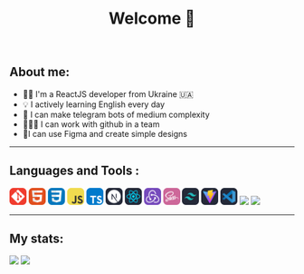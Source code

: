 <div align='center'>
    <h1>Welcome 👋
</div>
<div align='center'>
    <img src="https://komarev.com/ghpvc/?username=duttyfgh&style=flat-square&color=blue" alt=""/>
</div>

## About me:

- <div style="display: flex; align-items: center; gap: 10px;">👨‍💻 I'm a ReactJS developer from Ukraine 🇺🇦
  </div>

- <div style="display: flex; align-items: center; gap: 10px;">💡 I actively learning English every day
  </div>

- <div style="display: flex; align-items: center; gap: 10px;">🤖 I can make telegram bots of medium complexity
  </div>

- <div style="display: flex; align-items: center; gap: 10px;">🧑‍🤝‍🧑 I can work with github in a team
  </div>

- <div style="display: flex; align-items: center; gap: 10px;">🎨I can use Figma and create simple designs
  </div>  

---

## Languages and Tools :

<img
     src="https://raw.githubusercontent.com/tandpfun/skill-icons/59059d9d1a2c092696dc66e00931cc1181a4ce1f/icons/Git.svg"
      width="30px"/>
<img
     src="https://raw.githubusercontent.com/tandpfun/skill-icons/59059d9d1a2c092696dc66e00931cc1181a4ce1f/icons/HTML.svg"
      width="30px"/>
<img
     src="https://raw.githubusercontent.com/tandpfun/skill-icons/59059d9d1a2c092696dc66e00931cc1181a4ce1f/icons/CSS.svg"
      width="30px"/>
<img
     src="https://raw.githubusercontent.com/tandpfun/skill-icons/59059d9d1a2c092696dc66e00931cc1181a4ce1f/icons/JavaScript.svg"
      width="30px"/>
<img
     src="https://raw.githubusercontent.com/tandpfun/skill-icons/59059d9d1a2c092696dc66e00931cc1181a4ce1f/icons/TypeScript.svg"
      width="30px"/>
<img
     src="https://raw.githubusercontent.com/tandpfun/skill-icons/59059d9d1a2c092696dc66e00931cc1181a4ce1f/icons/NextJS-Dark.svg"
      width="30px"/>
<img
     src="https://raw.githubusercontent.com/tandpfun/skill-icons/59059d9d1a2c092696dc66e00931cc1181a4ce1f/icons/React-Dark.svg"
      width="30px"/>
<img
     src="https://raw.githubusercontent.com/tandpfun/skill-icons/59059d9d1a2c092696dc66e00931cc1181a4ce1f/icons/Redux.svg"
      width="30px"/>
<img
     src="https://raw.githubusercontent.com/tandpfun/skill-icons/59059d9d1a2c092696dc66e00931cc1181a4ce1f/icons/Sass.svg"
      width="30px"/>
<img
     src="https://raw.githubusercontent.com/tandpfun/skill-icons/59059d9d1a2c092696dc66e00931cc1181a4ce1f/icons/TailwindCSS-Dark.svg"
      width="30px"/>
<img
     src="https://raw.githubusercontent.com/tandpfun/skill-icons/59059d9d1a2c092696dc66e00931cc1181a4ce1f/icons/Vite-Dark.svg"
      width="30px"/>
<img
     src="https://raw.githubusercontent.com/tandpfun/skill-icons/59059d9d1a2c092696dc66e00931cc1181a4ce1f/icons/VSCode-Dark.svg"
      width="30px"/>
<img
     src="https://camo.githubusercontent.com/1f525637e02d4177bc31241522284775004a42798a140b9c175b0c6792c2014d/68747470733a2f2f692e696d6775722e636f6d2f697366545935582e706e67"
      width="30px"/>
<img
     src="https://cdn.sanity.io/images/599r6htc/localized/46a76c802176eb17b04e12108de7e7e0f3736dc6-1024x1024.png?w=804&h=804&q=75&fit=max&auto=format"
      width="30px"/>
      
---

## My stats:
![](https://github-readme-stats.vercel.app/api?username=duttyfgh&theme=city_lights&show_icons=true)
![](https://github-readme-stats.vercel.app/api/top-langs/?username=duttyfgh&langs_count=8&card_width=450&layout=compact&theme=city_lights&show_icons=true)


